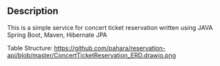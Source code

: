 ## Description
This is a simple service for concert ticket reservation written using JAVA Spring Boot, Maven, Hibernate JPA

Table Structure:
https://github.com/pahara/reservation-api/blob/master/ConcertTicketReservation_ERD.drawio.png
